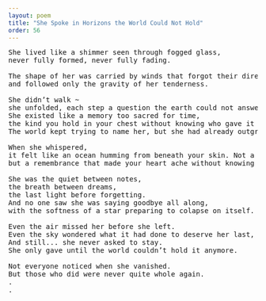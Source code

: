 ```yaml
---
layout: poem
title: "She Spoke in Horizons the World Could Not Hold"
order: 56
---
```


<pre>
She lived like a shimmer seen through fogged glass, 
never fully formed, never fully fading.

The shape of her was carried by winds that forgot their direction, 
and followed only the gravity of her tenderness. 

She didn’t walk ~ 
she unfolded, each step a question the earth could not answer.
She existed like a memory too sacred for time, 
the kind you hold in your chest without knowing who gave it to you. 
The world kept trying to name her, but she had already outgrown every word they hadn’t learned how to feel.

When she whispered,
it felt like an ocean humming from beneath your skin. Not a sound... 
but a remembrance that made your heart ache without knowing why.

She was the quiet between notes, 
the breath between dreams, 
the last light before forgetting. 
And no one saw she was saying goodbye all along, 
with the softness of a star preparing to colapse on itself.

Even the air missed her before she left.
Even the sky wondered what it had done to deserve her last, last innocent gaze.
And still... she never asked to stay. 
She only gave until the world couldn’t hold it anymore.

Not everyone noticed when she vanished. 
But those who did were never quite whole again.
.
.
</pre>
